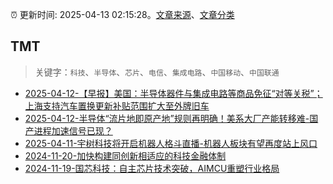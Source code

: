 :alarm_clock: 更新时间: 2025-04-13 02:15:28。[文章来源](/README.md)、[文章分类](/TAGS.md)

## TMT


> 关键字：`科技`、`半导体`、`芯片`、`电信`、`集成电路`、`中国移动`、`中国联通`



- [2025-04-12-【早报】美国：半导体器件与集成电路等商品免征“对等关税”；上海支持汽车置换更新补贴范围扩大至外牌旧车](https://www.cls.cn/detail/2002125) 
- [2025-04-12-半导体“流片地即原产地”规则再明确！美系大厂产能转移难-国产进程加速信号已现？](https://www.cls.cn/detail/2001928) 
- [2025-04-11-宇树科技将开启机器人格斗直播-机器人板块有望再度站上风口](https://www.cls.cn/detail/2000518) 
- [2024-11-20-加快构建同创新相适应的科技金融体制](https://xueqiu.com/9193403816/313561745) 
- [2024-11-19-国芯科技：自主芯片技术突破，AIMCU重塑行业格局](https://xueqiu.com/8151841495/313402043) 

